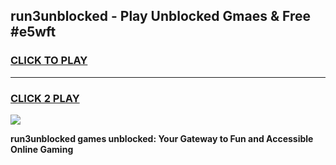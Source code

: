 
## run3unblocked - Play Unblocked Gmaes & Free #e5wft
<h3>
<a href="https://news.freeplayer.one?title=run3unblocked&ref=03M">CLICK TO PLAY</a></h3>
<hr>

<h3>
<a href="https://news.freeplayer.one?title=run3unblocked&ref=03M">CLICK 2 PLAY</a>
  
</h3>

<a href="https://news.freeplayer.one?title=run3unblocked&ref=03M"><img src="https://clearcache.store/games.png"></a>


**run3unblocked games unblocked: Your Gateway to Fun and Accessible Online Gaming**

